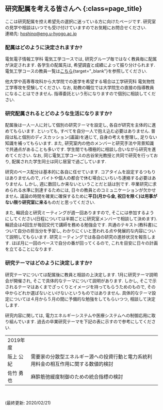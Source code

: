 ## 研究配属を考える皆さんへ  {:class=page_title}

ここは研究配属を控え希望先の選択に迷っている方に向けたページです.
研究室の見学や相談はいつでも受け付けていますのでお気軽にお問合せください.  
連絡先: [hoshino@eng.u-hyogo.ac.jp](mailto:hoshino@eng.u-hyogo.ac.jp)


### 配属はどのように決定されますか?

電気電子情報工学科 電気工学コースでは, 研究グループ毎ではなく教員毎に配属が決定されます. 
各学生の配属先は, 希望調査と成績によって振り分けられます. 
電気工学コースの教員一覧は[こちら](http://www.eng.u-hyogo.ac.jp/outline/faculty/index.html#01){target="_blank"}を参照してください. 

他大学や高専専攻科から大学院での進学を希望する場合は工学研究科 電気物性工学専攻を受験してください. なお, 助教の職位では大学院生の直接の指導教員になることはできません. 指導委託という形になりますので個別に相談してください. 


### 研究配属されるとどのような生活になりますか?

配属後は一人一人に対して個別の研究テーマを設定し, 各自が研究を主体的に進めてもらいます.
といっても, すべてを自分一人で抱え込む必要はありません.
普段は私と個別のディスカッション(議論)を通じて, 自身の考えを整理し, 足りない知識を補ってもらいます. 
また, 研究室内の他のメンバーと研究手法や背景知識で共通点があることも多いです. 
学生間でも積極的に相談し合いながら研究を進めてください. 
なお, 同じ電気工学コースの古谷栄光教授と共同で研究を行っており, 配属された学生同士は同じ居室で過ごしています. 

研究のペース配分は基本的に各自に任せています.
コアタイムを設定するつもりはありませんので, バイトや個人の都合で休む場合にいちいち連絡する必要はありません. 
しかし, 週に数回しか来ないということだと話は別です.
卒業研究に求められる水準に到達するためには, 日々の教員とのコミュニケーションが欠かせません.
議論の時間を確実に確保するために**平日(月から金, 祝日を除く)は用事がない限り研究室に来る**ものだと思ってください. 

また, 輪読会と研究ミーティングが週一回ありますので, そこには参加するようにしてください(日程については半期ごとに研究室メンバーで相談して決めます).
輪読会は4回生が毎回交代で講師を務める勉強会です.
共通のテキスト(教科書)について自分の担当分を予習し, わかりにくいと思われる点や発展的な内容について説明してもらいます.
研究ミーティングでは各自の研究の進捗状況を報告します. 
ほぼ月に一回のペースで自分の番が回ってくるので, これを目安に日々の計画を立てることになります.


### 研究テーマはどのように決定しますか?

研究テーマについては配属後に教員と相談の上決定します. 
1月に研究テーマ説明会が開催され, そこで具体的なテーマについて説明があります.
しかし, そこで示されるテーマはあくまでざっくりとイメージを持ってもらうためのもので, その中からどれか選ばないといけないというものではありません. 
具体的なテーマ設定については４月から５月の間に予備的な勉強をしてもらいつつ, 相談して決定します.

研究内容に関しては, 電力エネルギーシステムや医療システムへの制御応用に取り組んでいます. 
過去の卒業研究テーマを下記の表に示すので参考にしてください. 

|  |     |
| ------------- | ------------- |
| 2019年度 | |
| 阪上 公紀    | 需要家の分散型エネルギー源への投資行動と電力系統利用料金の相互作用に関する数値的検討 |
| 佐竹 勇也    | 麻酔筋弛緩度制御のための統合指標の検討  |

<br>

(最終更新: 2020/02/21)

